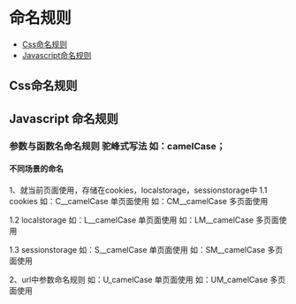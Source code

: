 # 命名规则

* [Css命名规则](#css)
* [Javascript命名规则](#javascript)


<h2 id="css">Css命名规则</h2>

<h2 id="javascript">Javascript 命名规则</h2>


### 参数与函数名命名规则 驼峰式写法 如：camelCase；
#### 不同场景的命名
1、就当前页面使用，存储在cookies，localstorage，sessionstorage中
1.1 cookies
如：C__camelCase   单页面使用
如：CM__camelCase  多页面使用

1.2 localstorage
如：L__camelCase  单页面使用
如：LM__camelCase 多页面使用

1.3 sessionstorage
如：S__camelCase  单页面使用
如：SM__camelCase 多页面使用

2、url中参数命名规则
如：U_camelCase   单页面使用
如：UM_camelCase  多页面使用
